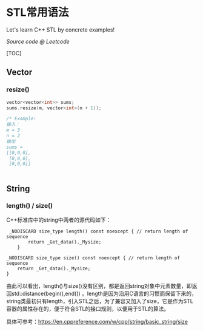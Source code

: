 # STL常用语法

Let's learn C++ STL by concrete examples!

*Source code @ Leetcode*

[TOC]

## Vector

### resize()

```c++
vector<vector<int>> sums;
sums.resize(m, vector<int>(n + 1));	

/* Example:
输入：
m = 3
n = 2
输出
sums = 
[[0,0,0],
 [0,0,0],
 [0,0,0]]
 
```



## String

### length() / size()

C++标准库中的string中两者的源代码如下：

     _NODISCARD size_type length() const noexcept { // return length of sequence
            return _Get_data()._Mysize;
        }
    
    _NODISCARD size_type size() const noexcept { // return length of sequence
        return _Get_data()._Mysize;
    }     

由此可以看出，length()与size()没有区别，都是返回string对象中元素数量，即返回std::distance(begin(),end()) 。length是因为沿用C语言的习惯而保留下来的，string类最初只有length，引入STL之后，为了兼容又加入了size，它是作为STL容器的属性存在的，便于符合STL的接口规则，以便用于STL的算法。

具体可参考：https://en.cppreference.com/w/cpp/string/basic_string/size

